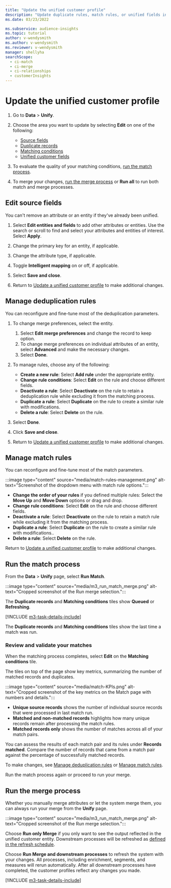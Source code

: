 ```yaml
---
title: "Update the unified customer profile"
description: "Update duplicate rules, match rules, or unified fields in the unified customer profile."
ms.date: 03/23/2022

ms.subservice: audience-insights
ms.topic: tutorial
author: v-wendysmith
ms.author: v-wendysmith
ms.reviewer: v-wendysmith
manager: shellyha
searchScope: 
  - ci-match
  - ci-merge
  - ci-relationships
  - customerInsights
---
```


# Update the unified customer profile

1. Go to **Data** > **Unify**.

1. Choose the area you want to update by selecting **Edit** on one of the following:
   - [Source fields](#edit-source-fields)
   - [Duplicate records](#manage-deduplication-rules)
   - [Matching conditions](#manage-match-rules)
   - [Unified customer fields](merge-entities.md)

1. To evaluate the quality of your matching conditions, [run the match process](#run-the-match-process).

1. To merge your changes, [run the merge process](#run-the-merge-process) or **Run all** to run both match and merge processes.

## Edit source fields

You can't remove an attribute or an entity if they've already been unified.

1. Select **Edit entities and fields** to add other attributes or entities. Use the search or scroll to find and select your attributes and entities of interest. Select **Apply**.

1. Change the primary key for an entity, if applicable.

1. Change the attribute type, if applicable.

1. Toggle **Intelligent mapping** on or off, if applicable.

1. Select **Save and close**.

1. Return to [Update a unified customer profile](#update-a-unified-customer-profile) to make additional changes.

## Manage deduplication rules

You can reconfigure and fine-tune most of the deduplication parameters.

1. To change merge preferences, select the entity.
   1. Select **Edit merge preferences** and change the record to keep option.
   1. To change merge preferences on individual attributes of an entity, select **Advanced** and make the necessary changes.
   1. Select **Done**.

1. To manage rules, choose any of the following:

   - **Create a new rule**: Select **Add rule** under the appropriate entity.
   - **Change rule conditions**: Select **Edit** on the rule and choose different fields.
   - **Deactivate a rule**: Select **Deactivate** on the rule to retain a deduplication rule while excluding it from the matching process.
   - **Duplicate a rule**: Select **Duplicate** on the rule to create a similar rule with modifications.
   - **Delete a rule**: Select **Delete** on the rule.

1. Select **Done**.

1. Click **Save and close**.

1. Return to [Update a unified customer profile](#update-a-unified-customer-profile) to make additional changes.

## Manage match rules

You can reconfigure and fine-tune most of the match parameters.

:::image type="content" source="media/match-rules-management.png" alt-text="Screenshot of the dropdown menu with match rule options.":::

- **Change the order of your rules** if you defined multiple rules: Select the **Move Up** and **Move Down** options or drag and drop.
- **Change rule conditions**: Select **Edit** on the rule and choose different fields.
- **Deactivate a rule**: Select **Deactivate** on the rule to retain a match rule while excluding it from the matching process.
- **Duplicate a rule**: Select **Duplicate** on the rule to create a similar rule with modifications..
- **Delete a rule**: Select **Delete** on the rule.

Return to [Update a unified customer profile](#update-a-unified-customer-profile) to make additional changes.

## Run the match process

From the **Data** > **Unify** page, select **Run Match**.

:::image type="content" source="media/m3_run_match_merge.png" alt-text="Cropped screenshot of the Run merge selection.":::

The **Duplicate records** and **Matching conditions** tiles show **Queued** or **Refreshing**.

[!INCLUDE [m3-task-details-include](../includes/m3-task-details.md)]

The **Duplicate records** and **Matching conditions** tiles show the last time a match was run.

### Review and validate your matches

When the matching process completes, select **Edit** on the **Matching conditions** tile.

The tiles on top of the page show key metrics, summarizing the number of matched records and duplicates.

:::image type="content" source="media/match-KPIs.png" alt-text="Cropped screenshot of the key metrics on the Match page with numbers and details.":::

- **Unique source records** shows the number of individual source records that were processed in last match run.
- **Matched and non-matched records** highlights how many unique records remain after processing the match rules.
- **Matched records only** shows the number of matches across all of your match pairs.

You can assess the results of each match pair and its rules under **Records matched**. Compare the number of records that came from a match pair against the percentage of successfully matched records.

To make changes, see [Manage deduplication rules](#manage-deduplication-rules) or [Manage match rules](#manage-match-rules).

Run the match process again or proceed to run your merge.

## Run the merge process

Whether you manually merge attributes or let the system merge them, you can always run your merge from the **Unify** page.

:::image type="content" source="media/m3_run_match_merge.png" alt-text="Cropped screenshot of the Run merge selection.":::

Choose **Run only Merge** if you only want to see the output reflected in the unified customer entity. Downstream processes will be refreshed as [defined in the refresh schedule](system.md#schedule-tab).

Choose **Run Merge and downstream processes** to refresh the system with your changes. All processes, including enrichment, segments, and measures will rerun automatically. After all downstream processes have completed, the customer profiles reflect any changes you made.

[!INCLUDE [m3-task-details-include](../includes/m3-task-details.md)]
